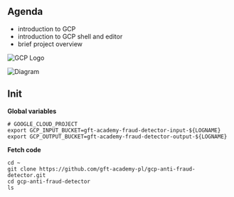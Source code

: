 

## Agenda

- introduction to GCP
- introduction to GCP shell and editor
- brief project overview

![GCP Logo](https://raw.githubusercontent.com/gft-academy-pl/gcp-anti-fraud-detector/master/assets/google-cloud-platform.png)

![Diagram](https://github.com/gft-academy-pl/gcp-anti-fraud-detector/blob/master/assets/GFT%20Academy%20-%20anti%20fraud%20detector.png?raw=true)

## Init

**Global variables**

```
# GOOGLE_CLOUD_PROJECT
export GCP_INPUT_BUCKET=gft-academy-fraud-detector-input-${LOGNAME}
export GCP_OUTPUT_BUCKET=gft-academy-fraud-detector-output-${LOGNAME}
```

**Fetch code**

```
cd ~
git clone https://github.com/gft-academy-pl/gcp-anti-fraud-detector.git
cd gcp-anti-fraud-detector
ls
```

